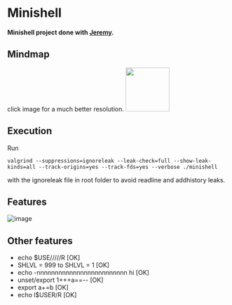 # Minishell

**Minishell project done with [Jeremy](https://github.com/thePush/).**

## Mindmap
click image for a much better resolution.
<img src="https://user-images.githubusercontent.com/72572726/165954653-bf3cff78-a225-402e-9837-51a58132dd87.png" width="100" height="100">
## Execution
Run
```
valgrind --suppressions=ignoreleak --leak-check=full --show-leak-kinds=all --track-origins=yes --track-fds=yes --verbose ./minishell
```
with the ignoreleak file in root folder to avoid readline and addhistory leaks.

## Features
![image](https://user-images.githubusercontent.com/72572726/165951390-b2748103-1933-4bbb-893d-a392f78cf6c9.png)

## Other features
-	echo $USE/////R                                  [OK]
-	SHLVL = 999 to SHLVL = 1                         [OK]
-	echo -nnnnnnnnnnnnnnnnnnnnnnnnn hi               [OK]
-	unset/export 1+++a==--                           [OK]
-	export a+=b                                      [OK]
-	echo l$USER/R                                    [OK]
